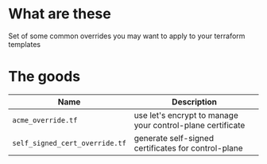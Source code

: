 # What are these

Set of some common overrides you may want to apply to your terraform templates

# The goods

| Name | Description |
| --- | --- |
| `acme_override.tf` | use let's encrypt to manage your control-plane certificate |
| `self_signed_cert_override.tf` | generate self-signed certificates for control-plane |
